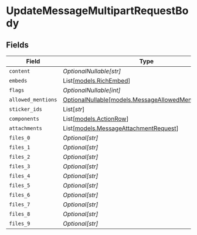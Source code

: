 # UpdateMessageMultipartRequestBody


## Fields

| Field                                                                                                | Type                                                                                                 | Required                                                                                             | Description                                                                                          |
| ---------------------------------------------------------------------------------------------------- | ---------------------------------------------------------------------------------------------------- | ---------------------------------------------------------------------------------------------------- | ---------------------------------------------------------------------------------------------------- |
| `content`                                                                                            | *OptionalNullable[str]*                                                                              | :heavy_minus_sign:                                                                                   | N/A                                                                                                  |
| `embeds`                                                                                             | List[[models.RichEmbed](../models/richembed.md)]                                                     | :heavy_minus_sign:                                                                                   | N/A                                                                                                  |
| `flags`                                                                                              | *OptionalNullable[int]*                                                                              | :heavy_minus_sign:                                                                                   | N/A                                                                                                  |
| `allowed_mentions`                                                                                   | [OptionalNullable[models.MessageAllowedMentionsRequest]](../models/messageallowedmentionsrequest.md) | :heavy_minus_sign:                                                                                   | N/A                                                                                                  |
| `sticker_ids`                                                                                        | List[*str*]                                                                                          | :heavy_minus_sign:                                                                                   | N/A                                                                                                  |
| `components`                                                                                         | List[[models.ActionRow](../models/actionrow.md)]                                                     | :heavy_minus_sign:                                                                                   | N/A                                                                                                  |
| `attachments`                                                                                        | List[[models.MessageAttachmentRequest](../models/messageattachmentrequest.md)]                       | :heavy_minus_sign:                                                                                   | N/A                                                                                                  |
| `files_0`                                                                                            | *Optional[str]*                                                                                      | :heavy_minus_sign:                                                                                   | N/A                                                                                                  |
| `files_1`                                                                                            | *Optional[str]*                                                                                      | :heavy_minus_sign:                                                                                   | N/A                                                                                                  |
| `files_2`                                                                                            | *Optional[str]*                                                                                      | :heavy_minus_sign:                                                                                   | N/A                                                                                                  |
| `files_3`                                                                                            | *Optional[str]*                                                                                      | :heavy_minus_sign:                                                                                   | N/A                                                                                                  |
| `files_4`                                                                                            | *Optional[str]*                                                                                      | :heavy_minus_sign:                                                                                   | N/A                                                                                                  |
| `files_5`                                                                                            | *Optional[str]*                                                                                      | :heavy_minus_sign:                                                                                   | N/A                                                                                                  |
| `files_6`                                                                                            | *Optional[str]*                                                                                      | :heavy_minus_sign:                                                                                   | N/A                                                                                                  |
| `files_7`                                                                                            | *Optional[str]*                                                                                      | :heavy_minus_sign:                                                                                   | N/A                                                                                                  |
| `files_8`                                                                                            | *Optional[str]*                                                                                      | :heavy_minus_sign:                                                                                   | N/A                                                                                                  |
| `files_9`                                                                                            | *Optional[str]*                                                                                      | :heavy_minus_sign:                                                                                   | N/A                                                                                                  |